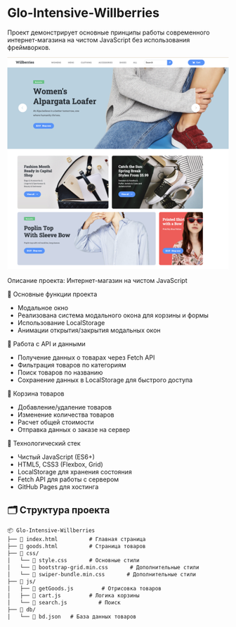 # Glo-Intensive-Willberries

Проект демонстрирует основные принципы работы современного интернет-магазина на чистом JavaScript без использования фреймворков.

![Первый экран](printscreen.png)

Описание проекта: Интернет-магазин на чистом JavaScript

📌 Основные функции проекта
- Модальное окно
- Реализована система модального окона для корзины и формы
- Использование LocalStorage
- Анимации открытия/закрытия модальных окон

📌 Работа с API и данными
- Получение данных о товарах через Fetch API
- Фильтрация товаров по категориям
- Поиск товаров по названию
- Сохранение данных в LocalStorage для быстрого доступа

📌 Корзина товаров
- Добавление/удаление товаров
- Изменение количества товаров
- Расчет общей стоимости
- Отправка данных о заказе на сервер

🔧 Технологический стек
- Чистый JavaScript (ES6+)
- HTML5, CSS3 (Flexbox, Grid)
- LocalStorage для хранения состояния
- Fetch API для работы с сервером
- GitHub Pages для хостинга

## 🗂 Структура проекта

```
📦 Glo-Intensive-Willberries
├── 📄 index.html          # Главная страница
├── 📄 goods.html          # Страница товаров
├── 📂 css/
│   └── 📄 style.css       # Основные стили
│   └── 📄 bootstrap-grid.min.css       # Дополнительные стили
│   └── 📄 swiper-bundle.min.css       # Дополнительные стили
├── 📂 js/
│   ├── 📄 getGoods.js         # Отрисовка товаров
│   ├── 📄 cart.js         # Логика корзины
│   └── 📄 search.js          # Поиск
├── 📂 db/
│   └── 📄 bd.json   # База данных товаров
```
